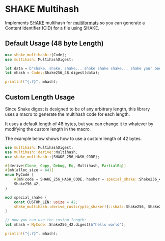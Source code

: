 # SHAKE Multihash

Implements [SHAKE](https://en.wikipedia.org/wiki/SHA-3) multihash for [multiformats](https://github.com/multiformats/rust-multihash) so you can generate a Content Identifier (CID) for a file using SHAKE.

## Default Usage (48 byte Length)

```rust
use shake_multihash::{Code};
use multihash::MultihashDigest;

let data = b"shake, shake, shake... shake shake shake... shake your booty!";
let mhash = Code::Shake256_48.digest(data);

println!("{:?}", mhash);
```

## Custom Length Usage

Since Shake digest is designed to be of any arbitrary length, this library uses a macro to generate the multihash code for each length.

It uses a default length of 48 bytes, but you can change it to whatever by modifying the custom length in the macro.

The example below shows how to use a custom length of 42 bytes.

```rust
use multihash::MultihashDigest;
use multihash::derive::Multihash;
use shake_multihash::{SHAKE_256_HASH_CODE};

#[derive(Clone, Copy, Debug, Eq, Multihash, PartialEq)]
#[mh(alloc_size = 64)]
enum MyCode {
    #[mh(code = SHAKE_256_HASH_CODE, hasher = special_shake::Shake256_42)]
    Shake256_42,
}

mod special_shake {
    const CUSTOM_LEN: usize = 42;
    shake_multihash::derive_rustcrypto_shaker!(::sha3::Shake256, Shake256_42, 42);
}

// now you can use the custom length:
let mhash = MyCode::Shake256_42.digest(b"hello world");

println!("{:?}", mhash);
```
